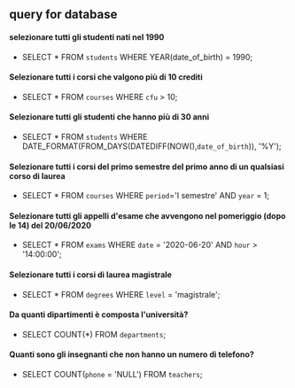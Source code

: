 ## query for database

#### selezionare tutti gli studenti nati nel 1990

- SELECT * FROM `students` WHERE YEAR(date_of_birth) = 1990;

#### Selezionare tutti i corsi che valgono più di 10 crediti

- SELECT * FROM `courses` WHERE `cfu` > 10;

#### Selezionare tutti gli studenti che hanno più di 30 anni

- SELECT * FROM `students` WHERE DATE_FORMAT(FROM_DAYS(DATEDIFF(NOW(),`date_of_birth`)), '%Y');

#### Selezionare tutti i corsi del primo semestre del primo anno di un qualsiasi corso di laurea

- SELECT * FROM `courses` WHERE `period`='I semestre' AND `year` = 1;

#### Selezionare tutti gli appelli d'esame che avvengono nel pomeriggio (dopo le 14) del 20/06/2020

- SELECT * FROM `exams` WHERE `date` = '2020-06-20' AND `hour` > '14:00:00';

#### Selezionare tutti i corsi di laurea magistrale

- SELECT * FROM `degrees` WHERE `level` = 'magistrale';

#### Da quanti dipartimenti è composta l'università?

- SELECT COUNT(*) FROM `departments`;

#### Quanti sono gli insegnanti che non hanno un numero di telefono?

- SELECT COUNT(`phone` = 'NULL') FROM `teachers`;

